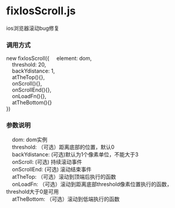 # fixIosScroll.js
ios浏览器滚动bug修复

### 调用方式
new fixIosScroll({
&nbsp;&nbsp;&nbsp;&nbsp;element: dom,</br>
&nbsp;&nbsp;&nbsp;&nbsp;threshold: 20,</br>
&nbsp;&nbsp;&nbsp;&nbsp;backYdistance: 1,</br>
&nbsp;&nbsp;&nbsp;&nbsp;atTheTop(){},</br>
&nbsp;&nbsp;&nbsp;&nbsp;onScroll(){},</br>
&nbsp;&nbsp;&nbsp;&nbsp;onScrollEnd(){},</br>
&nbsp;&nbsp;&nbsp;&nbsp;onLoadFn(){},</br>
&nbsp;&nbsp;&nbsp;&nbsp;atTheBottom(){}</br>
})

### 参数说明
&nbsp;&nbsp;&nbsp;&nbsp;dom: dom实例</br>
&nbsp;&nbsp;&nbsp;&nbsp;threshold: （可选）距离底部的位置，默认0</br>
&nbsp;&nbsp;&nbsp;&nbsp;backYdistance: (可选)默认为1个像素单位，不能大于3</br>
&nbsp;&nbsp;&nbsp;&nbsp;onScroll: (可选) 持续滚动事件</br>
&nbsp;&nbsp;&nbsp;&nbsp;onScrollEnd: (可选) 滚动结束事件</br>
&nbsp;&nbsp;&nbsp;&nbsp;atTheTop: （可选）滚动到顶端后执行的函数</br>
&nbsp;&nbsp;&nbsp;&nbsp;onLoadFn: （可选）滚动到距离底部threshold像素位置执行的函数，threshold大于0是可用</br>
&nbsp;&nbsp;&nbsp;&nbsp;atTheBottom: （可选）滚动到低端执行的函数
